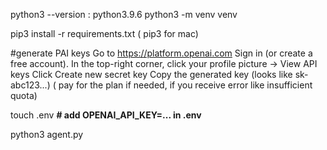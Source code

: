 python3 --version : python3.9.6
python3 -m venv venv

pip3 install -r requirements.txt   ( pip3 for mac)

#generate PAI keys
Go to https://platform.openai.com
Sign in (or create a free account).
In the top-right corner, click your profile picture → View API keys
Click Create new secret key
Copy the generated key (looks like sk-abc123...)
( pay for the plan if needed, if you receive error like insufficient quota)

touch .env
**# add OPENAI_API_KEY=... in .env**

python3 agent.py
